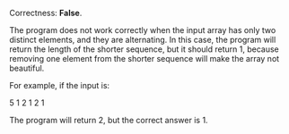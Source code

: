 Correctness: **False**.

The program does not work correctly when the input array has only two distinct elements, and they are alternating. In this case, the program will return the length of the shorter sequence, but it should return 1, because removing one element from the shorter sequence will make the array not beautiful.

For example, if the input is:

5
1 2 1 2 1

The program will return 2, but the correct answer is 1.